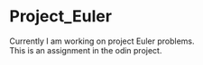 # Project_Euler
Currently I am working on project Euler problems.
<br>
This is an assignment in the odin project.
